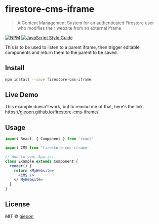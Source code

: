 # firestore-cms-iframe

> A Content Management System for  an authenticated Firestore user who modifies their website from an external iframe 

[![NPM](https://img.shields.io/npm/v/firestore-cms-iframe.svg)](https://www.npmjs.com/package/firestore-cms-iframe) [![JavaScript Style Guide](https://img.shields.io/badge/code_style-standard-brightgreen.svg)](https://standardjs.com)

This is to be used to listen to a parent iframe, then trigger editable components and return them to the parent to be saved.

## Install

```bash
npm install --save firestore-cms-iframe
```

## Live Demo
This example doesn't work, but to remind me of that, here's the link.
https://gieoon.github.io/firestore-cms-iframe/

## Usage

```jsx
import React, { Component } from 'react'

import CMS from 'firestore-cms-iframe'

// Add to your App.js.
class Example extends Component {
  render() {
    return <MyWebsite>
      <CMS />
    </ MyWebsite>
  }
}
```

## License

MIT © [gieoon](https://github.com/gieoon)
